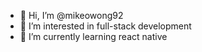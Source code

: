 - 👋 Hi, I’m @mikeowong92
- 👀 I’m interested in full-stack development
- 🌱 I’m currently learning react native

<!---
mikeowong92/mikeowong92 is a ✨ special ✨ repository because its `README.md` (this file) appears on your GitHub profile.
You can click the Preview link to take a look at your changes.
--->
